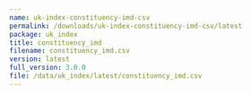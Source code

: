 ```yaml
---
name: uk-index-constituency-imd-csv
permalink: /downloads/uk-index-constituency-imd-csv/latest
package: uk_index
title: constituency_imd
filename: constituency_imd.csv
version: latest
full_version: 3.0.0
file: /data/uk_index/latest/constituency_imd.csv
---
```

